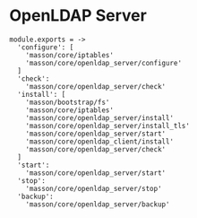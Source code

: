 
# OpenLDAP Server

    module.exports = ->
      'configure': [
        'masson/core/iptables'
        'masson/core/openldap_server/configure'
      ]
      'check':
        'masson/core/openldap_server/check'
      'install': [
        'masson/bootstrap/fs'
        'masson/core/iptables'
        'masson/core/openldap_server/install'
        'masson/core/openldap_server/install_tls'
        'masson/core/openldap_server/start'
        'masson/core/openldap_client/install'
        'masson/core/openldap_server/check'
      ]
      'start':
        'masson/core/openldap_server/start'
      'stop':
        'masson/core/openldap_server/stop'
      'backup':
        'masson/core/openldap_server/backup'
